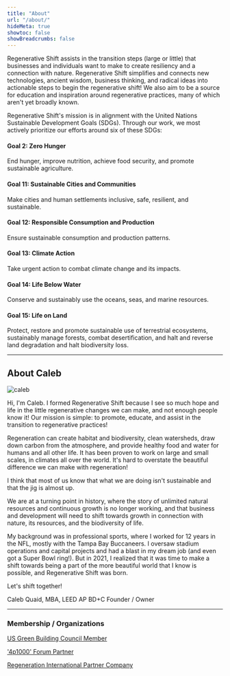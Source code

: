 ```yaml
---
title: "About"
url: "/about/"
hideMeta: true
showtoc: false
showBreadcrumbs: false
---
```


Regenerative Shift assists in the transition steps (large or little) that businesses and individuals want to make to create resiliency and a connection with nature. Regenerative Shift simplifies and connects new technologies, ancient wisdom, business thinking, and radical ideas into actionable steps to begin the regenerative shift! We also aim to be a source for education and inspiration around regenerative practices, many of which aren't yet broadly known.

Regenerative Shift's mission is in alignment with the United Nations Sustainable Development Goals (SDGs). Through our work, we most actively prioritize our efforts around six of these SDGs:


#### Goal 2: Zero Hunger
End hunger, improve nutrition, achieve food security, and promote sustainable agriculture.

#### Goal 11: Sustainable Cities and Communities
Make cities and human settlements inclusive, safe, resilient, and sustainable.

#### Goal 12: Responsible Consumption and Production
Ensure sustainable consumption and production patterns.

#### Goal 13: Climate Action
Take urgent action to combat climate change and its impacts.

#### Goal 14: Life Below Water
Conserve and sustainably use the oceans, seas, and marine resources.

#### Goal 15: Life on Land
Protect, restore and promote sustainable use of terrestrial ecosystems, sustainably manage forests, combat desertification, and halt and reverse land degradation and halt biodiversity loss.

---

## About Caleb

![caleb](/img/quaid.jpg)


Hi, I'm Caleb. I formed Regenerative Shift because I see so much hope and life in the little regenerative changes we can make, and not enough people know it! Our mission is simple: to promote, educate, and assist in the transition to regenerative practices!

Regeneration can create habitat and biodiversity, clean watersheds, draw down carbon from the atmosphere, and provide healthy food and water for humans and all other life. It has been proven to work on large and small scales, in climates all over the world. It's hard to overstate the beautiful difference we can make with regeneration!

I think that most of us know that what we are doing isn't sustainable and that the jig is almost up.

We are at a turning point in history, where the story of unlimited natural resources and continuous growth is no longer working, and that business and development will need to shift towards growth in connection with nature, its resources, and the biodiversity of life.

My background was in professional sports, where I worked for 12 years in the NFL, mostly with the Tampa Bay Buccaneers. I oversaw stadium operations and capital projects and had a blast in my dream job (and even got a Super Bowl ring!). But in 2021, I realized that it was time to make a shift towards being a part of the more beautiful world that I know is possible, and Regenerative Shift was born.

Let's shift together!

Caleb Quaid, MBA, LEED AP BD+C
Founder / Owner

---

### Membership / Organizations
[US Green Building Council Member](https://www.usgbc.org/)

['4p1000' Forum Partner](https://4p1000.org/?lang=en)

[Regeneration International Partner Company](https://regenerationinternational.org/)